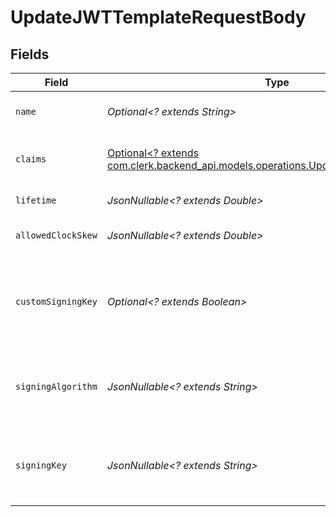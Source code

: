 # UpdateJWTTemplateRequestBody


## Fields

| Field                                                                                                                                     | Type                                                                                                                                      | Required                                                                                                                                  | Description                                                                                                                               |
| ----------------------------------------------------------------------------------------------------------------------------------------- | ----------------------------------------------------------------------------------------------------------------------------------------- | ----------------------------------------------------------------------------------------------------------------------------------------- | ----------------------------------------------------------------------------------------------------------------------------------------- |
| `name`                                                                                                                                    | *Optional<? extends String>*                                                                                                              | :heavy_minus_sign:                                                                                                                        | JWT template name                                                                                                                         |
| `claims`                                                                                                                                  | [Optional<? extends com.clerk.backend_api.models.operations.UpdateJWTTemplateClaims>](../../models/operations/UpdateJWTTemplateClaims.md) | :heavy_minus_sign:                                                                                                                        | JWT template claims in JSON format                                                                                                        |
| `lifetime`                                                                                                                                | *JsonNullable<? extends Double>*                                                                                                          | :heavy_minus_sign:                                                                                                                        | JWT token lifetime                                                                                                                        |
| `allowedClockSkew`                                                                                                                        | *JsonNullable<? extends Double>*                                                                                                          | :heavy_minus_sign:                                                                                                                        | JWT token allowed clock skew                                                                                                              |
| `customSigningKey`                                                                                                                        | *Optional<? extends Boolean>*                                                                                                             | :heavy_minus_sign:                                                                                                                        | Whether a custom signing key/algorithm is also provided for this template                                                                 |
| `signingAlgorithm`                                                                                                                        | *JsonNullable<? extends String>*                                                                                                          | :heavy_minus_sign:                                                                                                                        | The custom signing algorithm to use when minting JWTs                                                                                     |
| `signingKey`                                                                                                                              | *JsonNullable<? extends String>*                                                                                                          | :heavy_minus_sign:                                                                                                                        | The custom signing private key to use when minting JWTs                                                                                   |